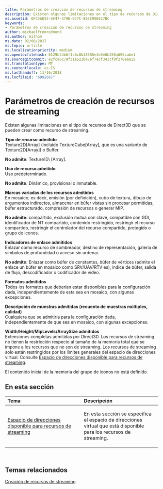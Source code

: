 ```yaml
---
title: Parámetros de creación de recursos de streaming
description: Existen algunas limitaciones en el tipo de recursos de Direct3D que se pueden crear como recurso de streaming.
ms.assetid: 6FC5AD93-6F47-479E-947C-895C99B427BC
keywords:
- Parámetros de creación de recursos de streaming
author: michaelfromredmond
ms.author: mithom
ms.date: 02/08/2017
ms.topic: article
ms.localizationpriority: medium
ms.openlocfilehash: 0129b44b6f1c6c8b18555e3e0e0b350a695cabe1
ms.sourcegitcommit: e2fca6c79f31e521ba76f7ecf343cf8f278e6a15
ms.translationtype: MT
ms.contentlocale: es-ES
ms.lasthandoff: 11/16/2018
ms.locfileid: "6992667"
---
```

# <a name="streaming-resource-creation-parameters"></a>Parámetros de creación de recursos de streaming


Existen algunas limitaciones en el tipo de recursos de Direct3D que se pueden crear como recurso de streaming.

<span id="Supported-Resource-Type"></span><span id="supported-resource-type"></span><span id="SUPPORTED-RESOURCE-TYPE"></span>**Tipo de recurso admitido**  
Texture2D\[Array\] (incluido TextureCube\[Array\], que es una variante de Texture2D\[Array\]) o Buffer.

**No admite:** Texture1D\ [Array\].

<span id="Supported-Resource-Usage"></span><span id="supported-resource-usage"></span><span id="SUPPORTED-RESOURCE-USAGE"></span>**Uso de recurso admitido**  
Uso predeterminado.

**No admite:** Dinámico, provisional o inmutable.

<span id="Supported-Resource-Misc-Flags"></span><span id="supported-resource-misc-flags"></span><span id="SUPPORTED-RESOURCE-MISC-FLAGS"></span>**Marcas variadas de los recursos admitidos**  
En mosaico; es decir, emisión (por definición), cubo de textura, dibujo de argumentos indirectos, almacenar en búfer vistas sin procesar permitidas, búfer estructurado, compresión de recursos o generar MIP.

**No admite:** compartido, exclusión mutua con clave, compatible con GDI, identificador de NT compartido, contenido restringido, restringir el recurso compartido, restringir el controlador del recurso compartido, protegido o grupo de iconos.

<span id="Supported-Bind-Flags"></span><span id="supported-bind-flags"></span><span id="SUPPORTED-BIND-FLAGS"></span>**Indicadores de enlace admitidos**  
Enlazar como recurso de sombreador, destino de representación, galería de símbolos de profundidad o acceso sin ordenar.

**No admite:** Enlazar como búfer de constantes, búfer de vértices (admite el enlace un búfer en mosaico como SRV/UAV/RTV es), índice de búfer, salida de flujo, descodificador o codificador de vídeo.

<span id="Supported-Formats"></span><span id="supported-formats"></span><span id="SUPPORTED-FORMATS"></span>**Formatos admitidos**  
Todos los formatos que deberían estar disponibles para la configuración dada, independientemente de esta sea en mosaico, con algunas excepciones.

<span id="Supported-Sample-Description--Multisample-count--quality-"></span><span id="supported-sample-description--multisample-count--quality-"></span><span id="SUPPORTED-SAMPLE-DESCRIPTION--MULTISAMPLE-COUNT--QUALITY-"></span>**Descripción de muestras admitidas (recuento de muestras múltiples, calidad)**  
Cualquiera que se admitiría para la configuración dada, independientemente de que sea en mosaico, con algunas excepciones.

<span id="Supported-Width-Height-MipLevels-ArraySize"></span><span id="supported-width-height-miplevels-arraysize"></span><span id="SUPPORTED-WIDTH-HEIGHT-MIPLEVELS-ARRAYSIZE"></span>**Width/Height/MipLevels/ArraySize admitidos**  
Extensiones completas admitidas por Direct3D. Los recursos de streaming no tienen la restricción respecto al tamaño de la memoria total que se impone a los recursos que no son de streaming. Los recursos de streaming solo están restringidos por los límites generales del espacio de direcciones virtual. Consulte [Espacio de direcciones disponible para recursos de streaming](address-space-available-for-streaming-resources.md).

El contenido inicial de la memoria del grupo de iconos no está definido.

## <a name="span-idin-this-sectionspanin-this-section"></a><span id="in-this-section"></span>En esta sección


<table>
<colgroup>
<col width="50%" />
<col width="50%" />
</colgroup>
<thead>
<tr class="header">
<th align="left">Tema</th>
<th align="left">Descripción</th>
</tr>
</thead>
<tbody>
<tr class="odd">
<td align="left"><p><a href="address-space-available-for-streaming-resources.md">Espacio de direcciones disponible para recursos de streaming</a></p></td>
<td align="left"><p>En esta sección se especifica el espacio de direcciones virtual que está disponible para los recursos de streaming.</p></td>
</tr>
</tbody>
</table>

 

## <a name="span-idrelated-topicsspanrelated-topics"></a><span id="related-topics"></span>Temas relacionados


[Creación de recursos de streaming](creating-streaming-resources.md)

 

 




